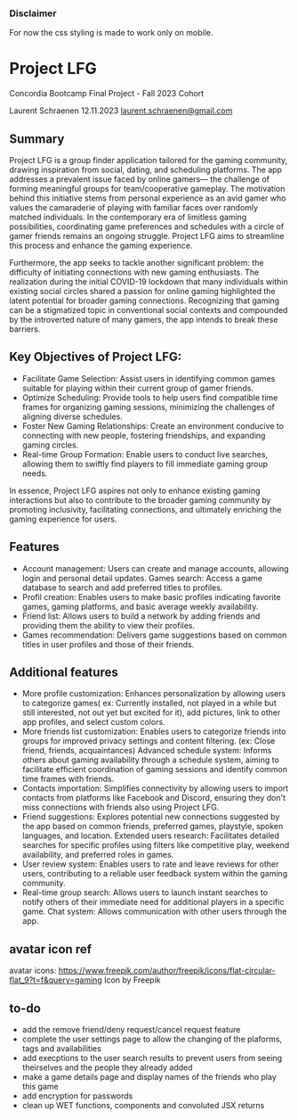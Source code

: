 ### Disclaimer
For now the css styling is made to work only on mobile.


# Project LFG
Concordia Bootcamp Final Project - Fall 2023 Cohort

Laurent Schraenen
12.11.2023
laurent.schraenen@gmail.com

## Summary

Project LFG is a group finder application tailored for the gaming community, drawing inspiration from social, dating, and scheduling platforms. The app addresses a prevalent issue faced by online gamers— the challenge of forming meaningful groups for team/cooperative gameplay.
The motivation behind this initiative stems from personal experience as an avid gamer who values the camaraderie of playing with familiar faces over randomly matched individuals. In the contemporary era of limitless gaming possibilities, coordinating game preferences and schedules with a circle of gamer friends remains an ongoing struggle. Project LFG aims to streamline this process and enhance the gaming experience.

Furthermore, the app seeks to tackle another significant problem: the difficulty of initiating connections with new gaming enthusiasts. The realization during the initial COVID-19 lockdown that many individuals within existing social circles shared a passion for online gaming highlighted the latent potential for broader gaming connections. Recognizing that gaming can be a stigmatized topic in conventional social contexts and compounded by the introverted nature of many gamers, the app intends to break these barriers.

## Key Objectives of Project LFG:

- Facilitate Game Selection: Assist users in identifying common games suitable for playing within their current group of gamer friends.
- Optimize Scheduling: Provide tools to help users find compatible time frames for organizing gaming sessions, minimizing the challenges of aligning diverse schedules.
- Foster New Gaming Relationships: Create an environment conducive to connecting with new people, fostering friendships, and expanding gaming circles.
- Real-time Group Formation: Enable users to conduct live searches, allowing them to swiftly find players to fill immediate gaming group needs.

In essence, Project LFG aspires not only to enhance existing gaming interactions but also to contribute to the broader gaming community by promoting inclusivity, facilitating connections, and ultimately enriching the gaming experience for users.


## Features

- Account management: Users can create and manage accounts, allowing login and personal detail updates.
Games search: Access a game database to search and add preferred titles to profiles.
- Profil creation: Enables users to make basic profiles indicating favorite games, gaming platforms, and basic average weekly availability. 
- Friend list: Allows users to build a network by adding friends and providing them the ability to view their profiles.
- Games recommendation: Delivers game suggestions based on common titles in user profiles and those of their friends.


## Additional features

- More profile customization: Enhances personalization by allowing users to categorize games( ex: Currently installed, not played in a while but still interested, not out yet but excited for it), add pictures, link to other app profiles, and select custom colors.
- More friends list customization: Enables users to categorize friends into groups for improved privacy settings and content filtering. (ex: Close friend, friends, acquaintances)
Advanced schedule system: Informs others about gaming availability through a schedule system, aiming to facilitate efficient coordination of gaming sessions and identify common time frames with friends.
- Contacts importation: Simplifies connectivity by allowing users to import contacts from platforms like Facebook and Discord, ensuring they don't miss connections with friends also using Project LFG.
- Friend suggestions: Explores potential new connections suggested by the app based on common friends, preferred games, playstyle, spoken languages, and location.
Extended users research: Facilitates detailed searches for specific profiles using filters like competitive play, weekend availability, and preferred roles in games.
- User review system: Enables users to rate and leave reviews for other users, contributing to a reliable user feedback system within the gaming community.
- Real-time group search: Allows users to launch instant searches to notify others of their immediate need for additional players in a specific game.
Chat system: Allows communication with other users through the app.


## avatar icon ref
avatar icons: https://www.freepik.com/author/freepik/icons/flat-circular-flat_9?t=f&query=gaming
Icon by Freepik

## to-do
- add the remove friend/deny request/cancel request feature
- complete the user settings page to allow the changing of the plaforms, tags and availabilities
- add execptions to the user search results to prevent users from seeing theirselves and the people they already added
- make a game details page and display names of  the friends who play this game
- add encryption for passwords
- clean up WET functions, components and convoluted JSX returns
